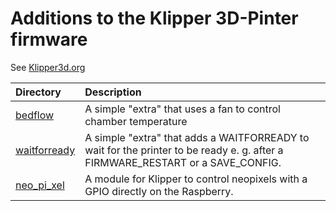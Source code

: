 # Additions to the Klipper 3D-Pinter firmware

See [Klipper3d.org](Klipper3d.org)

|Directory|Description|
|:---| :---|
|[bedflow](bedflow)|A simple "extra" that uses a fan to control chamber temperature|
|[waitforready](waitforready)|A simple "extra" that adds a WAITFORREADY to wait for the printer to be ready e. g. after a FIRMWARE_RESTART or a SAVE_CONFIG.
|[neo_pi_xel](neo_pi_xel)|A module for Klipper to control neopixels with a GPIO directly on the Raspberry.
